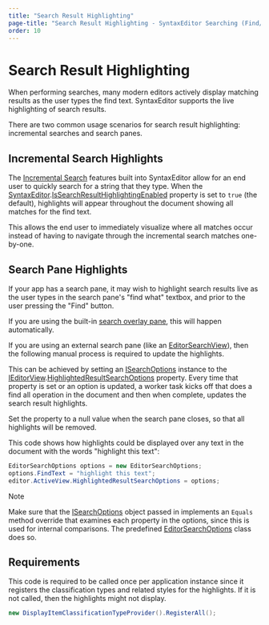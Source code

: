 ```yaml
---
title: "Search Result Highlighting"
page-title: "Search Result Highlighting - SyntaxEditor Searching (Find/Replace) Features"
order: 10
---
```

# Search Result Highlighting

When performing searches, many modern editors actively display matching results as the user types the find text.  SyntaxEditor supports the live highlighting of search results.

There are two common usage scenarios for search result highlighting:  incremental searches and search panes.

## Incremental Search Highlights

The [Incremental Search](incremental-search.md) features built into SyntaxEditor allow for an end user to quickly search for a string that they type.  When the [SyntaxEditor](xref:ActiproSoftware.Windows.Controls.SyntaxEditor.SyntaxEditor).[IsSearchResultHighlightingEnabled](xref:ActiproSoftware.Windows.Controls.SyntaxEditor.SyntaxEditor.IsSearchResultHighlightingEnabled) property is set to `true` (the default), highlights will appear throughout the document showing all matches for the find text.

This allows the end user to immediately visualize where all matches occur instead of having to navigate through the incremental search matches one-by-one.

## Search Pane Highlights

If your app has a search pane, it may wish to highlight search results live as the user types in the search pane's "find what" textbox, and prior to the user pressing the "Find" button.

If you are using the built-in [search overlay pane](search-overlay-pane.md), this will happen automatically.

If you are using an external search pane (like an [EditorSearchView](editor-search-view.md)), then the following manual process is required to update the highlights.

This can be achieved by setting an [ISearchOptions](xref:ActiproSoftware.Text.Searching.ISearchOptions) instance to the [IEditorView](xref:ActiproSoftware.Windows.Controls.SyntaxEditor.IEditorView).[HighlightedResultSearchOptions](xref:ActiproSoftware.Windows.Controls.SyntaxEditor.IEditorView.HighlightedResultSearchOptions) property.  Every time that property is set or an option is updated, a worker task kicks off that does a find all operation in the document and then when complete, updates the search result highlights.

Set the property to a null value when the search pane closes, so that all highlights will be removed.

This code shows how highlights could be displayed over any text in the document with the words "highlight this text":

```csharp
EditorSearchOptions options = new EditorSearchOptions;
options.FindText = "highlight this text";
editor.ActiveView.HighlightedResultSearchOptions = options;
```

> [!NOTE]
> Make sure that the [ISearchOptions](xref:ActiproSoftware.Text.Searching.ISearchOptions) object passed in implements an `Equals` method override that examines each property in the options, since this is used for internal comparisons.  The predefined [EditorSearchOptions](xref:ActiproSoftware.Windows.Controls.SyntaxEditor.Implementation.EditorSearchOptions) class does so.

## Requirements

This code is required to be called once per application instance since it registers the classification types and related styles for the highlights.  If it is not called, then the highlights might not display.

```csharp
new DisplayItemClassificationTypeProvider().RegisterAll();
```
